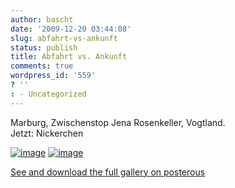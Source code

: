 ```yaml
---
author: bascht
date: '2009-12-20 03:44:08'
slug: abfahrt-vs-ankunft
status: publish
title: Abfahrt vs. Ankunft
comments: true
wordpress_id: '559'
? ''
: - Uncategorized
---
```


Marburg, Zwischenstop Jena Rosenkeller, Vogtland.  
Jetzt: Nickerchen

[![image](http://bascht.files.wordpress.com/2009/12/2009-12-20_00-03-39-scaled-1000.jpg?w=300)](http://bascht.files.wordpress.com/2009/12/2009-12-20_00-03-39-scaled-1000.jpg)
[![image](http://bascht.files.wordpress.com/2009/12/2009-12-20_04-11-56-scaled-1000.jpg?w=300)](http://bascht.files.wordpress.com/2009/12/2009-12-20_04-11-56-scaled-1000.jpg)

[See and download the full gallery on posterous](http://blog.bascht.com/abfahrt-vs-ankunft)


